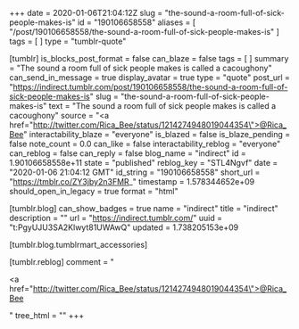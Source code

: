 +++
date = 2020-01-06T21:04:12Z
slug = "the-sound-a-room-full-of-sick-people-makes-is"
id = "190106658558"
aliases = [ "/post/190106658558/the-sound-a-room-full-of-sick-people-makes-is" ]
tags = [ ]
type = "tumblr-quote"

[tumblr]
is_blocks_post_format = false
can_blaze = false
tags = [ ]
summary = "The sound a room full of sick people makes is called a cacoughony"
can_send_in_message = true
display_avatar = true
type = "quote"
post_url = "https://indirect.tumblr.com/post/190106658558/the-sound-a-room-full-of-sick-people-makes-is"
slug = "the-sound-a-room-full-of-sick-people-makes-is"
text = "The sound a room full of sick people makes is called a cacoughony"
source = "<a href=\"http://twitter.com/Rica_Bee/status/1214274948019044354\">@Rica_Bee</a>"
interactability_blaze = "everyone"
is_blazed = false
is_blaze_pending = false
note_count = 0.0
can_like = false
interactability_reblog = "everyone"
can_reblog = false
can_reply = false
blog_name = "indirect"
id = 1.90106658558e+11
state = "published"
reblog_key = "STL4Ngvf"
date = "2020-01-06 21:04:12 GMT"
id_string = "190106658558"
short_url = "https://tmblr.co/ZY3jby2n3FMR_"
timestamp = 1.578344652e+09
should_open_in_legacy = true
format = "html"

[tumblr.blog]
can_show_badges = true
name = "indirect"
title = "indirect"
description = ""
url = "https://indirect.tumblr.com/"
uuid = "t:PgyUJU3SA2Klwyt81UWAwQ"
updated = 1.738205153e+09

[tumblr.blog.tumblrmart_accessories]

[tumblr.reblog]
comment = "<p><a href=\"http://twitter.com/Rica_Bee/status/1214274948019044354\">@Rica_Bee</a></p>"
tree_html = ""
+++
